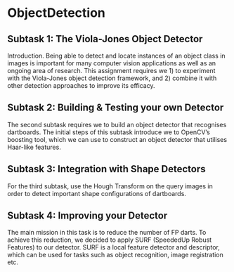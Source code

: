 # ObjectDetection
## Subtask 1: The Viola-Jones Object Detector
Introduction. Being able to detect and locate instances of an object class in images is important for many computer vision applications as well as an ongoing area of research. This assignment requires we 1) to experiment with the Viola-Jones object detection framework, and 2) combine it with other detection approaches to improve its efficacy. 

## Subtask 2: Building & Testing your own Detector
The second subtask requires we to build an object detector that recognises dartboards. The initial steps of this subtask introduce we to OpenCV’s boosting tool, which we can use to construct an object detector that utilises Haar-like features. 

## Subtask 3: Integration with Shape Detectors
For the third subtask, use the Hough Transform on the query images in order to detect important shape configurations of dartboards.

## Subtask 4: Improving your Detector
The main mission in this task is to reduce the number of FP darts. To achieve this reduction, we decided to apply SURF (SpeededUp Robust Features) to our detector. SURF is a local feature detector and descriptor, which can be used for tasks such as object recognition, image registration etc. 
